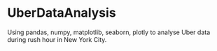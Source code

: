 # UberDataAnalysis

Using pandas, numpy, matplotlib, seaborn, plotly to analyse Uber data during rush hour in New York City.